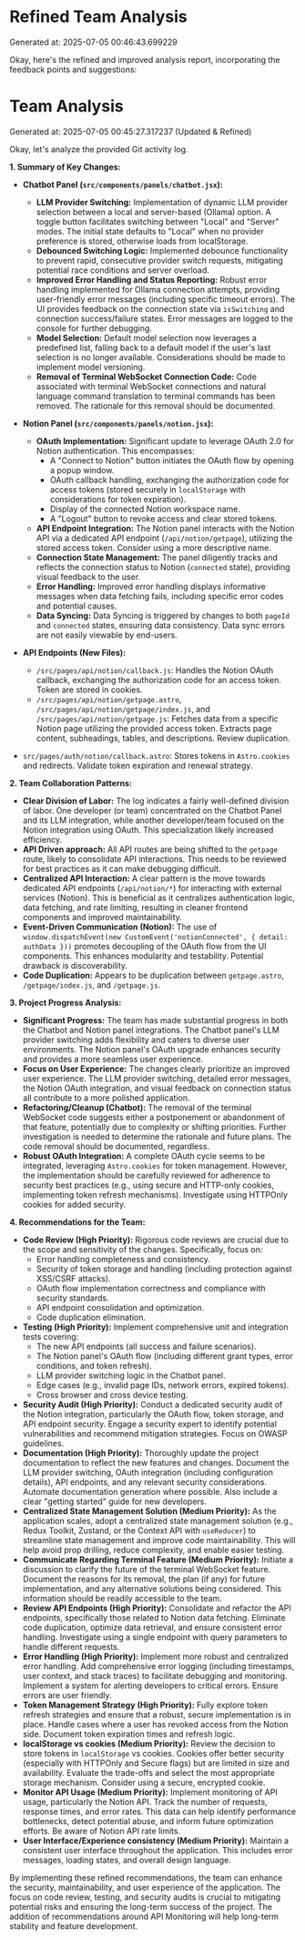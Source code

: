 # Refined Team Analysis
Generated at: 2025-07-05 00:46:43.699229

Okay, here's the refined and improved analysis report, incorporating the feedback points and suggestions:

# Team Analysis
Generated at: 2025-07-05 00:45:27.317237 (Updated & Refined)

Okay, let's analyze the provided Git activity log.

**1. Summary of Key Changes:**

*   **Chatbot Panel (`src/components/panels/chatbot.jsx`):**
    *   **LLM Provider Switching:**  Implementation of dynamic LLM provider selection between a local and server-based (Ollama) option. A toggle button facilitates switching between "Local" and "Server" modes. The initial state defaults to "Local" when no provider preference is stored, otherwise loads from localStorage.
    *   **Debounced Switching Logic:** Implemented debounce functionality to prevent rapid, consecutive provider switch requests, mitigating potential race conditions and server overload.
    *   **Improved Error Handling and Status Reporting:** Robust error handling implemented for Ollama connection attempts, providing user-friendly error messages (including specific timeout errors). The UI provides feedback on the connection state via `isSwitching` and connection success/failure states.  Error messages are logged to the console for further debugging.
    *   **Model Selection:** Default model selection now leverages a predefined list, falling back to a default model if the user's last selection is no longer available. Considerations should be made to implement model versioning.
    *   **Removal of Terminal WebSocket Connection Code:** Code associated with terminal WebSocket connections and natural language command translation to terminal commands has been removed. The rationale for this removal should be documented.

*   **Notion Panel (`src/components/panels/notion.jsx`):**
    *   **OAuth Implementation:** Significant update to leverage OAuth 2.0 for Notion authentication. This encompasses:
        *   A "Connect to Notion" button initiates the OAuth flow by opening a popup window.
        *   OAuth callback handling, exchanging the authorization code for access tokens (stored securely in `localStorage` with considerations for token expiration).
        *   Display of the connected Notion workspace name.
        *   A "Logout" button to revoke access and clear stored tokens.
    *   **API Endpoint Integration:** The Notion panel interacts with the Notion API via a dedicated API endpoint (`/api/notion/getpage`), utilizing the stored access token. Consider using a more descriptive name.
    *   **Connection State Management:** The panel diligently tracks and reflects the connection status to Notion (`connected` state), providing visual feedback to the user.
    *   **Error Handling:** Improved error handling displays informative messages when data fetching fails, including specific error codes and potential causes.
    *   **Data Syncing:** Data Syncing is triggered by changes to both `pageId` and `connected` states, ensuring data consistency. Data sync errors are not easily viewable by end-users.
*   **API Endpoints (New Files):**
    *   `/src/pages/api/notion/callback.js`:  Handles the Notion OAuth callback, exchanging the authorization code for an access token. Token are stored in cookies.
    *   `/src/pages/api/notion/getpage.astro`, `/src/pages/api/notion/getpage/index.js`, and `/src/pages/api/notion/getpage.js`: Fetches data from a specific Notion page utilizing the provided access token. Extracts page content, subheadings, tables, and descriptions. Review duplication.
*   `src/pages/auth/notion/callback.astro`: Stores tokens in `Astro.cookies` and redirects. Validate token expiration and renewal strategy.

**2. Team Collaboration Patterns:**

*   **Clear Division of Labor:**  The log indicates a fairly well-defined division of labor. One developer (or team) concentrated on the Chatbot Panel and its LLM integration, while another developer/team focused on the Notion integration using OAuth. This specialization likely increased efficiency.
*   **API Driven approach:** All API routes are being shifted to the `getpage` route, likely to consolidate API interactions. This needs to be reviewed for best practices as it can make debugging difficult.
*   **Centralized API Interaction:** A clear pattern is the move towards dedicated API endpoints (`/api/notion/*`) for interacting with external services (Notion). This is beneficial as it centralizes authentication logic, data fetching, and rate limiting, resulting in cleaner frontend components and improved maintainability.
*   **Event-Driven Communication (Notion):** The use of `window.dispatchEvent(new CustomEvent('notionConnected', { detail: authData }))` promotes decoupling of the OAuth flow from the UI components. This enhances modularity and testability. Potential drawback is discoverability.
*   **Code Duplication:** Appears to be duplication between `getpage.astro`, `/getpage/index.js`, and `/getpage.js`.

**3. Project Progress Analysis:**

*   **Significant Progress:** The team has made substantial progress in both the Chatbot and Notion panel integrations. The Chatbot panel's LLM provider switching adds flexibility and caters to diverse user environments. The Notion panel's OAuth upgrade enhances security and provides a more seamless user experience.
*   **Focus on User Experience:** The changes clearly prioritize an improved user experience. The LLM provider switching, detailed error messages, the Notion OAuth integration, and visual feedback on connection status all contribute to a more polished application.
*   **Refactoring/Cleanup (Chatbot):** The removal of the terminal WebSocket code suggests either a postponement or abandonment of that feature, potentially due to complexity or shifting priorities. Further investigation is needed to determine the rationale and future plans. The code removal should be documented, regardless.
*   **Robust OAuth Integration:** A complete OAuth cycle seems to be integrated, leveraging `Astro.cookies` for token management.  However, the implementation should be carefully reviewed for adherence to security best practices (e.g., using secure and HTTP-only cookies, implementing token refresh mechanisms). Investigate using HTTPOnly cookies for added security.

**4. Recommendations for the Team:**

*   **Code Review (High Priority):** Rigorous code reviews are crucial due to the scope and sensitivity of the changes. Specifically, focus on:
    *   Error handling completeness and consistency.
    *   Security of token storage and handling (including protection against XSS/CSRF attacks).
    *   OAuth flow implementation correctness and compliance with security standards.
    *   API endpoint consolidation and optimization.
    *   Code duplication elimination.
*   **Testing (High Priority):** Implement comprehensive unit and integration tests covering:
    *   The new API endpoints (all success and failure scenarios).
    *   The Notion panel's OAuth flow (including different grant types, error conditions, and token refresh).
    *   LLM provider switching logic in the Chatbot panel.
    *   Edge cases (e.g., invalid page IDs, network errors, expired tokens).
    *   Cross browser and cross device testing.
*   **Security Audit (High Priority):**  Conduct a dedicated security audit of the Notion integration, particularly the OAuth flow, token storage, and API endpoint security. Engage a security expert to identify potential vulnerabilities and recommend mitigation strategies.  Focus on OWASP guidelines.
*   **Documentation (High Priority):** Thoroughly update the project documentation to reflect the new features and changes. Document the LLM provider switching, OAuth integration (including configuration details), API endpoints, and any relevant security considerations.  Automate documentation generation where possible. Also include a clear "getting started" guide for new developers.
*   **Centralized State Management Solution (Medium Priority):** As the application scales, adopt a centralized state management solution (e.g., Redux Toolkit, Zustand, or the Context API with `useReducer`) to streamline state management and improve code maintainability. This will help avoid prop drilling, reduce complexity, and enable easier testing.
*   **Communicate Regarding Terminal Feature (Medium Priority):** Initiate a discussion to clarify the future of the terminal WebSocket feature. Document the reasons for its removal, the plan (if any) for future implementation, and any alternative solutions being considered.  This information should be readily accessible to the team.
*   **Review API Endpoints (High Priority):** Consolidate and refactor the API endpoints, specifically those related to Notion data fetching. Eliminate code duplication, optimize data retrieval, and ensure consistent error handling. Investigate using a single endpoint with query parameters to handle different requests.
*   **Error Handling (High Priority):** Implement more robust and centralized error handling. Add comprehensive error logging (including timestamps, user context, and stack traces) to facilitate debugging and monitoring. Implement a system for alerting developers to critical errors. Ensure errors are user friendly.
*   **Token Management Strategy (High Priority):** Fully explore token refresh strategies and ensure that a robust, secure implementation is in place. Handle cases where a user has revoked access from the Notion side. Document token expiration times and refresh logic.
*   **localStorage vs cookies (Medium Priority):** Review the decision to store tokens in `localStorage` vs cookies. Cookies offer better security (especially with HTTPOnly and Secure flags) but are limited in size and availability. Evaluate the trade-offs and select the most appropriate storage mechanism. Consider using a secure, encrypted cookie.
*   **Monitor API Usage (Medium Priority):** Implement monitoring of API usage, particularly the Notion API. Track the number of requests, response times, and error rates. This data can help identify performance bottlenecks, detect potential abuse, and inform future optimization efforts. Be aware of Notion API rate limits.
*   **User Interface/Experience consistency (Medium Priority):** Maintain a consistent user interface throughout the application. This includes error messages, loading states, and overall design language.

By implementing these refined recommendations, the team can enhance the security, maintainability, and user experience of the application. The focus on code review, testing, and security audits is crucial to mitigating potential risks and ensuring the long-term success of the project. The addition of recommendations around API Monitoring will help long-term stability and feature development.
